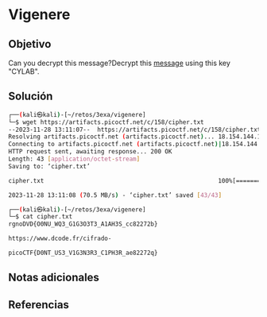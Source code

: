 # Vigenere

## Objetivo
Can you decrypt this message?Decrypt this [message](https://artifacts.picoctf.net/c/158/cipher.txt) using this key "CYLAB".
## Solución
```bash
┌──(kali㉿kali)-[~/retos/3exa/vigenere]
└─$ wget https://artifacts.picoctf.net/c/158/cipher.txt 
--2023-11-28 13:11:07--  https://artifacts.picoctf.net/c/158/cipher.txt
Resolving artifacts.picoctf.net (artifacts.picoctf.net)... 18.154.144.104, 18.154.144.85, 18.154.144.107, ...
Connecting to artifacts.picoctf.net (artifacts.picoctf.net)|18.154.144.104|:443... connected.
HTTP request sent, awaiting response... 200 OK
Length: 43 [application/octet-stream]
Saving to: ‘cipher.txt’

cipher.txt                                                 100%[========================================================================================================================================>]      43  --.-KB/s    in 0s      

2023-11-28 13:11:08 (70.5 MB/s) - ‘cipher.txt’ saved [43/43]

┌──(kali㉿kali)-[~/retos/3exa/vigenere]
└─$ cat cipher.txt      
rgnoDVD{O0NU_WQ3_G1G3O3T3_A1AH3S_cc82272b}

https://www.dcode.fr/cifrado-

picoCTF{D0NT_US3_V1G3N3R3_C1PH3R_ae82272q}
```
## Notas adicionales

## Referencias
